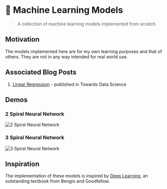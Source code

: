 # 🤖 Machine Learning Models
> A collection of machine learning models implemented from scratch

## Motivation
The models implemented here are for my own learning purposes and that of others. They are not in any way intended for real world use.

## Associated Blog Posts
1. [Linear Regression](https://towardsdatascience.com/linear-regression-from-scratch-977cd3a1db16) - published in Towards Data Science

## Demos

### 2 Spiral Neural Network
![2 Spiral Neural Network](https://raw.githubusercontent.com/isaiahnields/machine-learning-models/master/demos/results/2_spiral_neural_network.gif)

### 3 Spiral Neural Network
![3 Spiral Neural Network](https://raw.githubusercontent.com/isaiahnields/machine-learning-models/master/demos/results/3_spiral_neural_network.gif)

## Inspiration
The implementation of these models is inspired by [Deep Learning](https://www.deeplearningbook.org/), an outstanding textbook from Bengio and Goodfellow.
